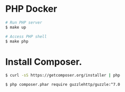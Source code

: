 # PHP Docker

```bash
# Run PHP server
$ make up

# Access PHP shell
$ make php
```

# Install Composer.

```bash
$ curl -sS https://getcomposer.org/installer | php

$ php composer.phar require guzzlehttp/guzzle:^7.0
```
